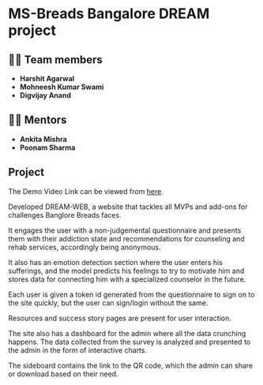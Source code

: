 # MS-Breads Bangalore DREAM project 

## 👩‍💻 Team members

- **Harshit Agarwal**
- **Mohneesh Kumar Swami**  
- **Digvijay Anand**  

## 👨‍🏫 Mentors

- **Ankita Mishra**
- **Poonam Sharma**

## Project

The Demo Video Link can be viewed from [here](https://www.loom.com/share/893a8b14bd554e6ba2a28732230272b3).

Developed DREAM-WEB, a website that tackles all MVPs and add-ons for challenges Banglore Breads faces.

It engages the user with a non-judgemental questionnaire and presents them with their addiction state and recommendations for counseling and rehab services, accordingly being anonymous.

It also has an emotion detection section where the user enters his sufferings, and the model predicts his feelings to try to motivate him and stores data for connecting him with a specialized counselor in the future.

Each user is given a token id generated from the questionnaire to sign on to the site quickly, but the user can sign/login without the same.

Resources and success story pages are present for user interaction.

The site also has a dashboard for the admin where all the data crunching happens. The data collected from the survey is analyzed and presented to the admin in the form of interactive charts.

The sideboard contains the link to the QR code, which the admin can share or download based on their need.

